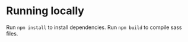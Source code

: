 # Running locally

Run `npm install` to install dependencies.
Run `npm build` to compile sass files.
